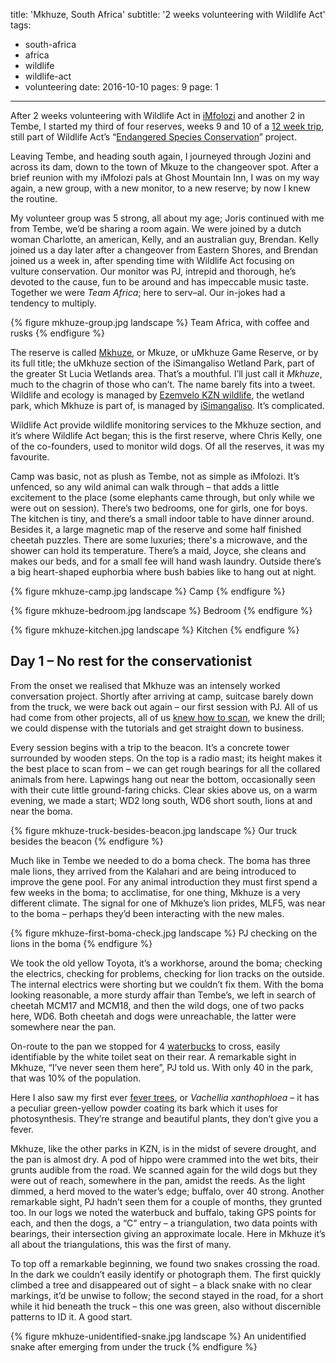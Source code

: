 title: 'Mkhuze, South Africa'
subtitle: '2 weeks volunteering with Wildlife Act'
tags:
  - south-africa
  - africa
  - wildlife
  - wildlife-act
  - volunteering
date: 2016-10-10
pages: 9
page: 1
---

After 2 weeks volunteering with Wildlife Act in [iMfolozi](/2016/09/imfolozi-south-africa/) and another 2 in Tembe, I started my third of four reserves, weeks 9 and 10 of a [12 week trip](/tag/wildlife-act/), still part of Wildlife Act’s “[Endangered Species Conservation](http://wildlifeact.com/volunteer/south-africa/endangered-species-conservation/)” project.

Leaving Tembe, and heading south again, I journeyed through Jozini and across its dam, down to the town of Mkuze to the changeover spot. After a brief reunion with my iMfolozi pals at Ghost Mountain Inn, I was on my way again, a new group, with a new monitor, to a new reserve; by now I knew the routine.

My volunteer group was 5 strong, all about my age; Joris continued with me from Tembe, we’d be sharing a room again. We were joined by a dutch woman Charlotte, an american, Kelly, and an australian guy, Brendan. Kelly joined us a day later after a changeover from Eastern Shores, and Brendan joined us a week in, after spending time with Wildlife Act focusing on vulture conservation. Our monitor was PJ, intrepid and thorough, he’s devoted to the cause, fun to be around and has impeccable music taste. Together we were _Team Africa_; here to serv–al. Our in-jokes had a tendency to multiply.

{% figure mkhuze-group.jpg landscape %}
Team Africa, with coffee and rusks
{% endfigure %}

The reserve is called [Mkhuze](https://en.wikipedia.org/wiki/UMkhuze_Game_Reserve), or Mkuze, or uMkhuze Game Reserve, or by its full title; the uMkhuze section of the iSimangaliso Wetland Park, part of the greater St Lucia Wetlands area. That’s a mouthful. I’ll just call it _Mkhuze_, much to the chagrin of those who can’t. The name barely fits into a tweet. Wildlife and ecology is managed by [Ezemvelo KZN wildlife](http://www.ekznw.co.za/), the wetland park, which Mkhuze is part of, is managed by [iSimangaliso](http://isimangaliso.com/).  It’s complicated.

Wildlife Act provide wildlife monitoring services to the Mkhuze section, and it’s where Wildlife Act began; this is the first reserve, where Chris Kelly, one of the co-founders, used to monitor wild dogs. Of all the reserves, it was my favourite.

Camp was basic, not as plush as Tembe, not as simple as iMfolozi. It’s unfenced, so any wild animal can walk through – that adds a little excitement to the place (some elephants came through, but only while we were out on session). There’s two bedrooms, one for girls, one for boys. The kitchen is tiny, and there’s a small indoor table to have dinner around. Besides it, a large magnetic map of the reserve and some half finished cheetah puzzles. There are some luxuries; there's a microwave, and the shower can hold its temperature. There’s a maid, Joyce, she cleans and makes our beds, and for a small fee will hand wash laundry. Outside there’s a big heart-shaped euphorbia where bush babies like to hang out at night.

{% figure mkhuze-camp.jpg landscape %}
Camp
{% endfigure %}

{% figure mkhuze-bedroom.jpg landscape %}
Bedroom
{% endfigure %}

{% figure mkhuze-kitchen.jpg landscape %}
Kitchen
{% endfigure %}

## Day 1 – No rest for the conservationist

From the onset we realised that Mkhuze was an intensely worked conversation project. Shortly after arriving at camp, suitcase barely down from the truck, we were back out again – our first session with PJ. All of us had come from other projects, all of us [knew how to scan](/2016/09/imfolozi-south-africa/#Telemetry), we knew the drill; we could dispense with the tutorials and get straight down to business.

Every session begins with a trip to the beacon. It’s a concrete tower surrounded by wooden steps. On the top is a radio mast; its height makes it the best place to scan from – we can get rough bearings for all the collared animals from here. Lapwings hang out near the bottom, occasionally seen with their cute little ground-faring chicks. Clear skies above us, on a warm evening, we made a start; WD2 long south, WD6 short south, lions at and near the boma.

{% figure mkhuze-truck-besides-beacon.jpg landscape %}
Our truck besides the beacon
{% endfigure %}

Much like in Tembe we needed to do a boma check. The boma has three male lions, they arrived from the Kalahari and are being introduced to improve the gene pool. For any animal introduction they must first spend a few weeks in the boma; to acclimatise, for one thing, Mkhuze is a very different climate. The signal for one of Mkhuze’s lion prides, MLF5, was near to the boma – perhaps they’d been interacting with the new males.

{% figure mkhuze-first-boma-check.jpg landscape %}
PJ checking on the lions in the boma
{% endfigure %}

We took the old yellow Toyota, it’s a workhorse, around the boma; checking the electrics, checking for problems, checking for lion tracks on the outside. The internal electrics were shorting but we couldn’t fix them. With the boma looking reasonable, a more sturdy affair than Tembe’s, we left in search of cheetah MCM17 and MCM18, and then the wild dogs, one of two packs here, WD6. Both cheetah and dogs were unreachable, the latter were somewhere near the pan.

On-route to the pan we stopped for 4 [waterbucks](https://en.wikipedia.org/wiki/Waterbuck) to cross, easily identifiable by the white toilet seat on their rear. A remarkable sight in Mkhuze, “I’ve never seen them here”, PJ told us. With only 40 in the park, that was 10% of the population.

Here I also saw my first ever [fever trees](https://en.wikipedia.org/wiki/Vachellia_xanthophloea), or _Vachellia xanthophloea_ – it has a peculiar green-yellow powder coating its bark which it uses for photosynthesis. They’re strange and beautiful plants, they don’t give you a fever.

Mkhuze, like the other parks in KZN, is in the midst of severe drought, and the pan is almost dry. A pod of hippo were crammed into the wet bits, their grunts audible from the road. We scanned again for the wild dogs but they were out of reach, somewhere in the pan, amidst the reeds. As the light dimmed, a herd moved to the water’s edge; buffalo, over 40 strong. Another remarkable sight, PJ hadn’t seen them for a couple of months, they grunted too. In our logs we noted the waterbuck and buffalo, taking GPS points for each, and then the dogs, a “C” entry – a triangulation, two data points with bearings, their intersection giving an approximate locale. Here in Mkhuze it’s all about the triangulations, this was the first of many.

To top off a remarkable beginning, we found two snakes crossing the road. In the dark we couldn’t easily identify or photograph them. The first quickly climbed a tree and disappeared out of sight – a black snake with no clear markings, it’d be unwise to follow; the second stayed in the road, for a short while it hid beneath the truck – this one was green, also without discernible patterns to ID it. A good start.

{% figure mkhuze-unidentified-snake.jpg landscape %}
An unidentified snake after emerging from under the truck
{% endfigure %}
